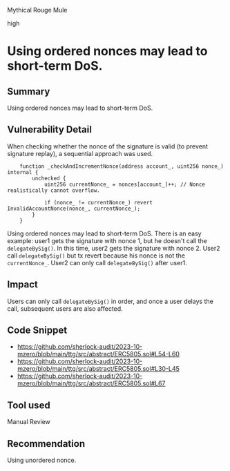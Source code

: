 Mythical Rouge Mule

high

# Using ordered nonces may lead to short-term DoS.

## Summary
Using ordered nonces may lead to short-term DoS.
## Vulnerability Detail
When checking whether the nonce of the signature is valid (to prevent signature replay), a sequential approach was used.
```solidity
    function _checkAndIncrementNonce(address account_, uint256 nonce_) internal {
        unchecked {
            uint256 currentNonce_ = nonces[account_]++; // Nonce realistically cannot overflow.

            if (nonce_ != currentNonce_) revert InvalidAccountNonce(nonce_, currentNonce_);
        }
    }
```
Using ordered nonces may lead to short-term DoS. There is an easy example: user1 gets the signature with nonce 1, but he doesn't call the `delegateBySig()`. In this time, user2 gets the signature with nonce 2. User2 call `delegateBySig()` but tx revert because his nonce is not the `currentNonce_`. User2 can only call `delegateBySig()` after user1.
## Impact
Users can only call `delegateBySig()` in order, and once a user delays the call, subsequent users are also affected.

## Code Snippet
- https://github.com/sherlock-audit/2023-10-mzero/blob/main/ttg/src/abstract/ERC5805.sol#L54-L60
- https://github.com/sherlock-audit/2023-10-mzero/blob/main/ttg/src/abstract/ERC5805.sol#L30-L45
- https://github.com/sherlock-audit/2023-10-mzero/blob/main/ttg/src/abstract/ERC5805.sol#L67
## Tool used

Manual Review

## Recommendation
Using unordered nonce.